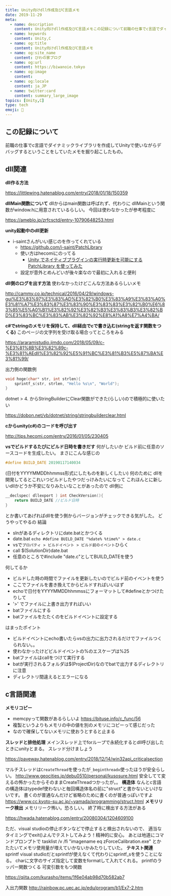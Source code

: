 ```yaml
---
title: Unity向けdll作成及びC言語メモ
date: 2019-11-29
meta:
  - name: description
    content: Unity向けdll作成及びC言語メモこの記録について前職の仕事でc言語でダイナミックライブラリを作成してUnityで使いながらデバッグするということをしていたメモを掘り起こしたもの。
  - name: keywords
    content: Unity,C
  - name: og:title
    content: Unity向けdll作成及びC言語メモ
  - name: og:site_name
    content: びわの家ブログ
  - name: og:url
    content: https://biwanoie.tokyo
  - name: og:image
    content: 
  - name: og:locale
    content: ja_JP
  - name: twitter:card
    content: summary_large_image
topics: [Unity,C] 
type: tech
emoji: 💛
---
```


## この記録について

前職の仕事でc言語でダイナミックライブラリを作成してUnityで使いながらデバッグするということをしていたメモを掘り起こしたもの。

## dll関連

**dll作る方法**

https://littlewing.hatenablog.com/entry/2018/01/18/150359


**dllMain関数について**
dllからはmain関数は呼ばれず、代わりに
dllMainという関数がwindow.hに用意されているらしい。
今回は使わなかったが参考程度に

https://ameblo.jp/zrfcsctd/entry-10790648253.html


**unity起動中のdll更新**

- i-saintさんがいい感じのを作ってくれている
    - https://github.com/i-saint/PatchLibrary
    - 使い方はhecomiにのってる
        - [Unity でネイティブプラグインの実行時更新を可能にする PatchLibrary を使ってみた](http://tips.hecomi.com/entry/2017/01/28/163155)
    - 設定が意外とめんどいが後々楽なので最初に入れると便利

**dll側のログを出す方法**
使わなかったけどこんな方法あるらしいメモ

http://cammy.co.jp/technical/2016/04/29/windows-gui%E3%83%97%E3%83%AD%E3%82%B0%E3%83%A9%E3%83%A0%E3%81%A7%E3%83%87%E3%83%90%E3%83%83%E3%82%B0%E6%83%85%E5%A0%B1%E3%82%92%E3%82%B3%E3%83%B3%E3%82%BD%E3%83%BC%E3%83%AB%E3%82%92%E8%A1%A8%E7%A4%BA/


**c#でstringのメモリを保持して、dll経由でcで書き込む(stringを返す関数をつくる)**
このページの文字列を受け取る場合ってところをみる

https://araramistudio.jimdo.com/2018/05/09/c-%E3%81%8B%E3%82%89c-%E3%81%AEdll%E3%82%92%E5%91%BC%E3%81%B3%E5%87%BA%E3%81%99/


出力側の関数例


````c
void hoge(char* str, int strlen){
    sprintf_s(str, strlen, "Hello %s\n", "World");
}

````

dotnet > 4. からStringBuilderにClear関数ができた(らしい)ので積極的に使いたい

https://dobon.net/vb/dotnet/string/stringbuilderclear.html


**cからunity(c#)のコードを呼び出す**

http://tips.hecomi.com/entry/2016/01/05/230405


**vsでビルドするたびにビルド日時を書きだす**
何がしたいか
ビルド前に任意のソースコードを生成したい。
まさにこんな感じの


````c
#define BUILD_DATE 20190117140034 

````

(日付をYYYYMMDDhhmmss形式にしたものを新しくしたい)
何のために
dllを開発してるとこれいつビルドしたやつだっけみたいになって
これほんとに新しいdllかどうか不安になりみたいなことがあったので
dll側に


````c
__declspec( dllexport ) int CheckVersion(){
    return BUILD_DATE //ビルド日時
}

````

とか書いてあげればdllを使う側からバージョンがチェックできる気がした。
どうやってやるの
結論

- slnがあるディレクトリにdate.batとかつくる
- date.bat `echo #define BUILD_DATE "%date% %time%" > date.c`
- vsで`プロパティ > ビルドイベント > ビルド前のイベント`ひらく
- call $(SolutionDir)date.bat
- 任意のところで#include "date.c"としてBUILD_DATEを使う

何してるか

- ビルドした時の時間でファイルを更新したいのでビルド前のイベントを使う
- ここでファイルを書き換えてからビルドすればいいはず
- echoで日付をYYYYMMDDhhmmssにフォーマットして#defineとかつけたりして
- '>' でファイルに上書き出力すればいい
- batファイルにする
- batファイルをたたくのをビルドイベントに設定する

はまったポイント

- ビルドイベントにecho書いたらvsの出力に出力されるだけでファイルつくられない。。
- 使わなかったけどビルドイベントの%のエスケープは%25
- batファイルはcallをつけて実行する
- batが実行されるフォルダは$(ProjectDir)なのでbatで出力するディレクトリに注意
- ディレクトリ間違えるとエラーになる
## c言語関連

**メモリコピー**

- memcpyって関数があるらしいよ https://bituse.info/c_func/56
- 複製というよりもメモリの中の値を別のメモリにコピーって感じだった
- なので確保してないメモリに使おうとすると止まる

**スレッドと排他処理**
メインスレッド上でforループで永続化するとdll呼び出したときにunityとまる。
スレッド分けましょう

https://paveway.hatenablog.com/entry/2018/12/14/win32api_criticalsection


マルチスレッドは`CreateThread`を使ったが`_beginthreadx`使ったほうが安全らしい。
http://www.geocities.jp/debu0510/personal/kusosure.html
安全してて変えるの怖かったからそのままCreateThreadつかったが。。
**構造体**
なんとc言語の構造体はtypedef使わないと毎回構造体名の前に"struct"と書かないといけないです。
書くのが普通なんだけど省略のために書くのが普通っぽいですよ
https://www.cc.kyoto-su.ac.jp/~yamada/programming/struct.html
**メモリリーク検出**
メモリリーク怖い。恐ろしい。
終了時に検出する方法がある

https://hwada.hatenablog.com/entry/20080304/1204609100


ただ、visual studioの停止ボタンなどで停止すると検出されないので、
適当なタイミングでexit()よんでテストしてみよう！精神的に安心。
あとは地道にコマンドプロンプトで
tasklist /v /fi "imagename eq zForceCalibration.exe"
とかたたいてメモリ使用量が増えていかないかみたりしていた。
**テキスト関連**
sprintf
visual studioだとsprintfが使えなくて代わりにsprintf_sを使うことになる。
charに文字のサイズ指定して変数をformatして入れてくれる。
printfのラッパー関数つくる
可変引数をもつ関数

https://qiita.com/kurasho/items/1f6e04ab98d70b582ab7


入出力関数
http://rainbow.pc.uec.ac.jp/edu/program/b1/Ex7-2.htm

